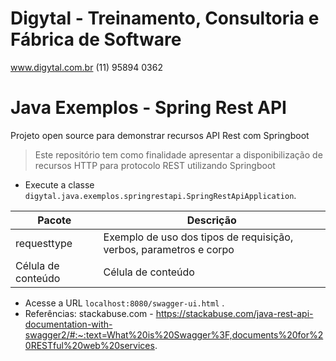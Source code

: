 # Digytal - Treinamento, Consultoria e Fábrica de Software
www.digytal.com.br
(11) 95894 0362

# Java Exemplos - Spring Rest API

Projeto open source para demonstrar recursos API Rest com Springboot

> Este repositório tem como finalidade apresentar a disponibilização de recursos HTTP para protocolo REST utilizando Springboot

- Execute a classe `digytal.java.exemplos.springrestapi.SpringRestApiApplication`.

| Pacote              |  Descrição  |
| ------------------- | ------------------- |
|  requesttype |  Exemplo de uso dos tipos de requisição, verbos, parametros e corpo |
|  Célula de conteúdo |  Célula de conteúdo |

- Acesse a URL `localhost:8080/swagger-ui.html`  .
- Referências:
stackabuse.com - https://stackabuse.com/java-rest-api-documentation-with-swagger2/#:~:text=What%20is%20Swagger%3F,documents%20for%20RESTful%20web%20services.